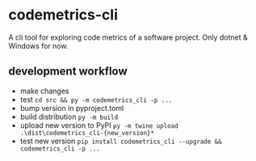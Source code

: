 # codemetrics-cli

A cli tool for exploring code metrics of a software project. Only dotnet & Windows for now.

## development workflow
- make changes
- test `cd src && py -m codemetrics_cli -p ...`
- bump version in pyproject.toml
- build distribution `py -m build`
- upload new version to PyPI `py -m twine upload .\dist\codemetrics_cli-{new_version}*`
- test new version `pip install codemetrics_cli --upgrade && codemetrics_cli -p ...`